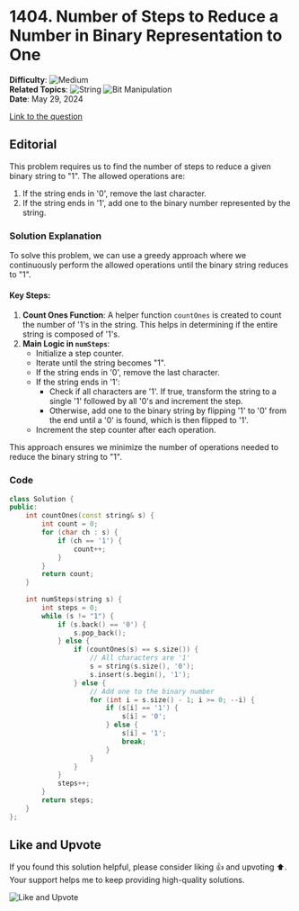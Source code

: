 # 1404. Number of Steps to Reduce a Number in Binary Representation to One

**Difficulty**: ![Medium](https://img.shields.io/badge/Medium-yellow)  
**Related Topics**: ![String](https://img.shields.io/badge/String-blue) ![Bit Manipulation](https://img.shields.io/badge/Bit%20Manipulation-blue)  
**Date**: May 29, 2024

[Link to the question](https://leetcode.com/problems/number-of-steps-to-reduce-a-number-in-binary-representation-to-one/description/)

## Editorial

This problem requires us to find the number of steps to reduce a given binary string to "1". The allowed operations are:
1. If the string ends in '0', remove the last character.
2. If the string ends in '1', add one to the binary number represented by the string.

### Solution Explanation

To solve this problem, we can use a greedy approach where we continuously perform the allowed operations until the binary string reduces to "1".

#### Key Steps:
1. **Count Ones Function**: A helper function `countOnes` is created to count the number of '1's in the string. This helps in determining if the entire string is composed of '1's.
2. **Main Logic in `numSteps`**:
   - Initialize a step counter.
   - Iterate until the string becomes "1".
   - If the string ends in '0', remove the last character.
   - If the string ends in '1':
     - Check if all characters are '1'. If true, transform the string to a single '1' followed by all '0's and increment the step.
     - Otherwise, add one to the binary string by flipping '1' to '0' from the end until a '0' is found, which is then flipped to '1'.
   - Increment the step counter after each operation.

This approach ensures we minimize the number of operations needed to reduce the binary string to "1".

### Code

```cpp
class Solution {
public:
    int countOnes(const string& s) {
        int count = 0;
        for (char ch : s) {
            if (ch == '1') {
                count++;
            }
        }
        return count;
    }
	
    int numSteps(string s) {
        int steps = 0;
        while (s != "1") {
            if (s.back() == '0') {
                s.pop_back();
            } else {
                if (countOnes(s) == s.size()) {
                    // All characters are '1'
                    s = string(s.size(), '0');
                    s.insert(s.begin(), '1');
                } else {
                    // Add one to the binary number
                    for (int i = s.size() - 1; i >= 0; --i) {
                        if (s[i] == '1') {
                            s[i] = '0';
                        } else {
                            s[i] = '1';
                            break;
                        }
                    }
                }
            }
            steps++;
        }
        return steps;
    }
};
```

## Like and Upvote

If you found this solution helpful, please consider liking 👍 and upvoting ⬆️. Your support helps me to keep providing high-quality solutions.

![Like and Upvote](https://qph.cf2.quoracdn.net/main-qimg-98933841f8b334fc12908bcc17e361bc.webp)
